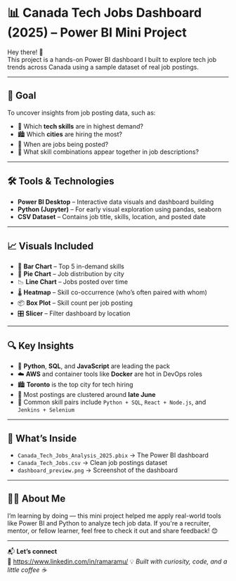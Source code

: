# 📊 Canada Tech Jobs Dashboard (2025) – Power BI Mini Project

Hey there! 👋  
This project is a hands-on Power BI dashboard I built to explore tech job trends across Canada using a sample dataset of real job postings.

---

## 🎯 Goal

To uncover insights from job posting data, such as:

- 🌟 Which **tech skills** are in highest demand?
- 🏙️ Which **cities** are hiring the most?
- 📅 When are jobs being posted?
- 🔗 What skill combinations appear together in job descriptions?

---

## 🛠️ Tools & Technologies

- **Power BI Desktop** – Interactive data visuals and dashboard building  
- **Python (Jupyter)** – For early visual exploration using pandas, seaborn  
- **CSV Dataset** – Contains job title, skills, location, and posted date

---

## 📈 Visuals Included

- 📌 **Bar Chart** – Top 5 in-demand skills  
- 🥧 **Pie Chart** – Job distribution by city  
- 📉 **Line Chart** – Jobs posted over time  
- 🌡️ **Heatmap** – Skill co-occurrence (who’s often paired with whom)  
- 📦 **Box Plot** – Skill count per job posting  
- 🎛️ **Slicer** – Filter dashboard by location

---

## 🔍 Key Insights

- 🐍 **Python**, **SQL**, and **JavaScript** are leading the pack  
- ☁️ **AWS** and container tools like **Docker** are hot in DevOps roles  
- 🏙️ **Toronto** is the top city for tech hiring  
- 📅 Most postings are clustered around **late June**  
- 🤝 Common skill pairs include `Python + SQL`, `React + Node.js`, and `Jenkins + Selenium`

---

## 📁 What’s Inside

- `Canada_Tech_Jobs_Analysis_2025.pbix` → The Power BI dashboard  
- `Canada_Tech_Jobs.csv` → Clean job postings dataset  
- `dashboard_preview.png` → Screenshot of the dashboard  

---

## 👨‍💻 About Me

I’m learning by doing — this mini project helped me apply real-world tools like Power BI and Python to analyze tech job data. If you're a recruiter, mentor, or fellow learner, feel free to check it out and share feedback! 😊

---

📬 **Let’s connect**  
🔗 https://www.linkedin.com/in/ramaramu/
💡 *Built with curiosity, code, and a little coffee ☕️*
